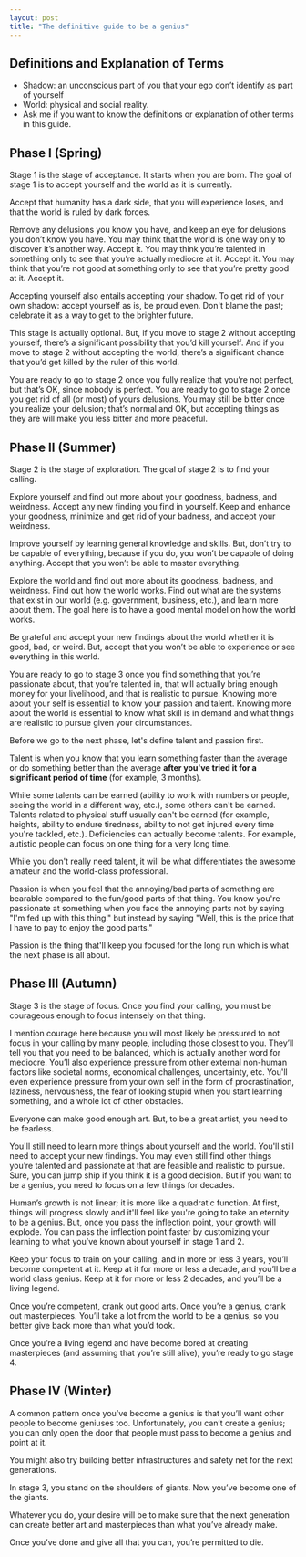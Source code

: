 ```yaml
---
layout: post
title: "The definitive guide to be a genius"
---
```


## Definitions and Explanation of Terms

- Shadow: an unconscious part of you that your ego don’t identify as part of yourself
- World: physical and social reality.
- Ask me if you want to know the definitions or explanation of other terms in this guide.

## Phase I (Spring)

Stage 1 is the stage of acceptance. It starts when you are born. The goal of stage 1 is to accept yourself and the world as it is currently.

Accept that humanity has a dark side, that you will experience loses, and that the world is ruled by dark forces. 

Remove any delusions you know you have, and keep an eye for delusions you don’t know you have. You may think that the world is one way only to discover it’s another way. Accept it. You may think you’re talented in something only to see that you’re actually mediocre at it. Accept it. You may think that you’re not good at something only to see that you’re pretty good at it. Accept it.

Accepting yourself also entails accepting your shadow. To get rid of your own shadow: accept yourself as is, be proud even. Don't blame the past; celebrate it as a way to get to the brighter future. 

This stage is actually optional. But, if you move to stage 2 without accepting yourself, there’s a significant possibility that you’d kill yourself. And if you move to stage 2 without accepting the world, there’s a significant chance that you’d get killed by the ruler of this world.

You are ready to go to stage 2 once you fully realize that you’re not perfect, but that’s OK, since nobody is perfect. You are ready to go to stage 2 once you get rid of all (or most) of yours delusions. You may still be bitter once you realize your delusion; that’s normal and OK, but accepting things as they are will make you less bitter and more peaceful.

## Phase II (Summer)

Stage 2 is the stage of exploration. The goal of stage 2 is to find your calling.

Explore yourself and find out more about your goodness, badness, and weirdness. Accept any new finding you find in yourself. Keep and enhance your goodness, minimize and get rid of your badness, and accept your weirdness.

Improve yourself by learning general knowledge and skills. But, don’t try to be capable of everything, because if you do, you won’t be capable of doing anything. Accept that you won’t be able to master everything.

Explore the world and find out more about its goodness, badness, and weirdness. Find out how the world works. Find out what are the systems that exist in our world (e.g. government, business, etc.), and learn more about them. The goal here is to have a good mental model on how the world works.

Be grateful and accept your new findings about the world whether it is good, bad, or weird. But, accept that you won’t be able to experience or see everything in this world.

You are ready to go to stage 3 once you find something that you’re passionate about, that you’re talented in, that will actually bring enough money for your livelihood, and that is realistic to pursue. Knowing more about your self is essential to know your passion and talent. Knowing more about the world is essential to know what skill is in demand and what things are realistic to pursue given your circumstances.

Before we go to the next phase, let's define talent and passion first.

Talent is when you know that you learn something faster than the average or do something better than the average **after you've tried it for a significant period of time** (for example, 3 months).

While some talents can be earned (ability to work with numbers or people, seeing the world in a different way, etc.), some others can't be earned. Talents related to physical stuff usually can't be earned (for example, heights, ability to endure tiredness, ability to not get injured every time you're tackled, etc.). Deficiencies can actually become talents. For example, autistic people can focus on one thing for a very long time.

While you don't really need talent, it will be what differentiates the awesome amateur and the world-class professional.

Passion is when you feel that the annoying/bad parts of something are bearable compared to the fun/good parts of that thing. You know you're passionate at something when you face the annoying parts not by saying "I'm fed up with this thing." but instead by saying "Well, this is the price that I have to pay to enjoy the good parts."

Passion is the thing that'll keep you focused for the long run which is what the next phase is all about.

## Phase III (Autumn)

Stage 3 is the stage of focus. Once you find your calling, you must be courageous enough to focus intensely on that thing.

I mention courage here because you will most likely be pressured to not focus in your calling by many people, including those closest to you. They’ll tell you that you need to be balanced, which is actually another word for mediocre. You’ll also experience pressure from other external non-human factors like societal norms, economical challenges, uncertainty, etc. You'll even experience pressure from your own self in the form of procrastination, laziness, nervousness, the fear of looking stupid when you start learning something, and a whole lot of other obstacles.

Everyone can make good enough art. But, to be a great artist, you need to be fearless.

You'll still need to learn more things about yourself and the world. You'll still need to accept your new findings. You may even still find other things you’re talented and passionate at that are feasible and realistic to pursue. Sure, you can jump ship if you think it is a good decision. But if you want to be a genius, you need to focus on a few things for decades.

Human’s growth is not linear; it is more like a quadratic function. At first, things will progress slowly and it'll feel like you're going to take an eternity to be a genius. But, once you pass the inflection point, your growth will explode. You can pass the inflection point faster by customizing your learning to what you’ve known about yourself in stage 1 and 2.

Keep your focus to train on your calling, and in more or less 3 years, you’ll become competent at it. Keep at it for more or less a decade, and you’ll be a world class genius. Keep at it for more or less 2 decades, and you’ll be a living legend.

Once you’re competent, crank out good arts. Once you’re a genius, crank out masterpieces. You’ll take a lot from the world to be a genius, so you better give back more than what you’d took.

Once you’re a living legend and have become bored at creating masterpieces (and assuming that you’re still alive), you’re ready to go stage 4.

## Phase IV (Winter)

A common pattern once you’ve become a genius is that you’ll want other people to become geniuses too. Unfortunately, you can’t create a genius; you can only open the door that people must pass to become a genius and point at it.

You might also try building better infrastructures and safety net for the next generations.

In stage 3, you stand on the shoulders of giants. Now you’ve become one of the giants.

Whatever you do, your desire will be to make sure that the next generation can create better art and masterpieces than what you’ve already make.

Once you’ve done and give all that you can, you’re permitted to die.
